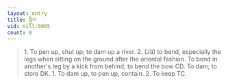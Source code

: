 ```yaml
---
layout: entry
title: སྐྱིལ་
vid: Hill:0065
count: 0
---
```

> 1\. To pen up, shut up; to dam up a river\. 2\. (Jä) to bend, especially the legs when sitting on the ground after the oriental fashion\. To bend in another's leg by a kick from behind; to bend the bow CD\. To dam; to store DK\. 1\. To dam up, to pen up, contain\. 2\. To keep TC\.


